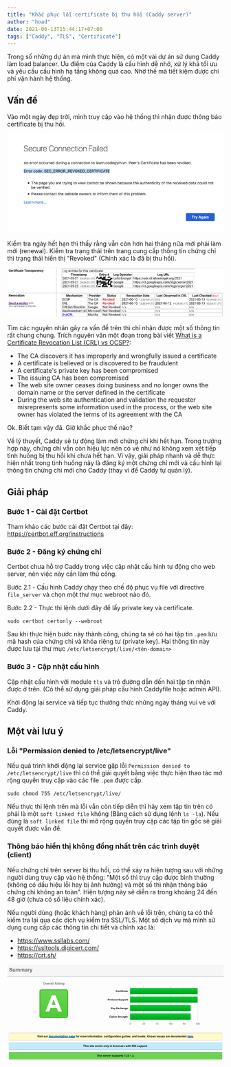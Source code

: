 ```yaml
---
title: "Khắc phục lỗi certificate bị thu hồi (Caddy server)"
author: "hoad"
date: 2021-06-13T15:44:17+07:00
tags: ["Caddy", "TLS", "Certificate"]
---
```


Trong số những dự án mà mình thực hiện, có một vài dự án sử dụng Caddy làm load balancer. Ưu điểm của Caddy là cấu hình dễ nhớ, xử lý khá tối ưu và yêu cầu cấu hình hạ tầng không quá cao. Nhờ thế mà tiết kiệm được chi phí vận hành hệ thống.

## Vấn đề

Vào một ngày đẹp trời, mình truy cập vào hệ thống thì nhận được thông báo certificate bị thu hồi.

![image-20210613093327282](/_img/image-20210613093327282.png)

Kiểm tra ngày hết hạn thì thấy rằng vẫn còn hơn hai tháng nữa mới phải làm mới (renewal). Kiểm tra trạng thái trên trang cung cấp thông tin chứng chỉ thì trạng thái hiển thị "Revoked" (Chính xác là đã bị thu hồi).

![image-20210613093631490](/_img/image-20210613093631490.png)

Tìm các nguyên nhân gây ra vấn đề trên thì chỉ nhận được một số thông tin rất chung chung. Trích nguyên văn một đoạn trong bài viết [What is a Certificate Revocation List (CRL) vs OCSP?](https://blog.keyfactor.com/certificate-revocation-list-crl-ocsp):

* The CA discovers it has improperly and wrongfully issued a certificate
* A certificate is believed or is discovered to be fraudulent
* A certificate's private key has been compromised
* The issuing CA has been compromised
* The web site owner ceases doing business and no longer owns the domain name or the server defined in the certificate
* During the web site authentication and validation the requester misrepresents some information used in the process, or the web site owner has violated the terms of its agreement with the CA

Ok. Biết tạm vậy đã. Giờ khắc phục thế nào?

Về lý thuyết, Caddy sẽ tự động làm mới chứng chỉ khi hết hạn. Trong trường hợp này, chứng chỉ vẫn còn hiệu lực nên có vẻ như nó không xem xét tiếp tình huống bị thu hồi khi chưa hết hạn. Vì vậy, giải pháp nhanh và dễ thực hiện nhất trong tình huống này là đăng ký một chứng chỉ mới và cấu hình lại thông tin chứng chỉ mới cho Caddy (thay vì để Caddy tự quản lý).

## Giải pháp

### Bước 1 - Cài đặt Certbot

Tham khảo các bước cài đặt Certbot tại đây: https://certbot.eff.org/instructions

### Bước 2 - Đăng ký chứng chỉ

Certbot chưa hỗ trợ Caddy trong việc cập nhật cấu hình tự động cho web server, nên việc này cần làm thủ công.

Bước 2.1 - Cấu hình Caddy chạy theo chế độ phục vụ file với directive `file_server` và chọn một thư mục webroot nào đó.

Bước 2.2 - Thực thi lệnh dưới đây để lấy private key và certificate.

```
sudo certbot certonly --webroot
```

Sau khi thực hiện bước này thành công, chúng ta sẽ có hai tập tin `.pem` lưu mã hash của chứng chỉ và khóa riêng tư (private key). Hai thông tin này được lưu tại thư mục `/etc/letsencrypt/live/<tên-domain>`

### Bước 3 - Cập nhật cấu hình

Cập nhật cấu hình với module `tls` và trỏ đường dẫn đến hai tập tin nhận được ở trên. (Có thể sử dụng giải pháp cấu hình Caddyfile hoặc admin API).

Khởi động lại service và tiếp tục thưởng thức những ngày tháng vui vẻ với Caddy.

## Một vài lưu ý

### Lỗi "Permission denied to /etc/letsencrypt/live"

Nếu quá trình khởi động lại service gặp lỗi `Permission denied to /etc/letsencrypt/live` thì có thể giải quyết bằng việc thực hiện thao tác mở rộng quyền truy cập vào các file `.pem` được cấp.

```
sudo chmod 755 /etc/letsencrypt/live/
```

Nếu thực thi lệnh trên mà lỗi vẫn còn tiếp diễn thì hãy xem tập tin trên có phải là một `soft linked file` không (Bằng cách sử dụng lệnh `ls -la`). Nếu đúng là `soft linked file` thì mở rộng quyền truy cập các tập tin gốc sẽ giải quyết được vấn đề.

### Thông báo hiển thị không đồng nhất trên các trình duyệt (client)

Nếu chứng chỉ trên server bị thu hồi, có thể xảy ra hiện tượng sau với những người dùng truy cập vào hệ thống: "Một số thì truy cập được bình thường (không có dấu hiệu lỗi hay bị ảnh hưởng) và một số thì nhận thông báo chứng chỉ không an toàn". Hiện tượng này sẽ diễn ra trong khoảng 24 đến 48 giờ (chưa có số liệu chính xác).

Nếu người dùng (hoặc khách hàng) phản ánh về lỗi trên, chúng ta có thể kiểm tra lại qua các dịch vụ kiểm tra SSL/TLS. Một số dịch vụ mà mình sử dụng cung cấp các thông tin chi tiết và chính xác là:

* https://www.ssllabs.com/
* https://ssltools.digicert.com/
* https://crt.sh/

![image-20210613151356387](/_img/image-20210613151356387.png)

